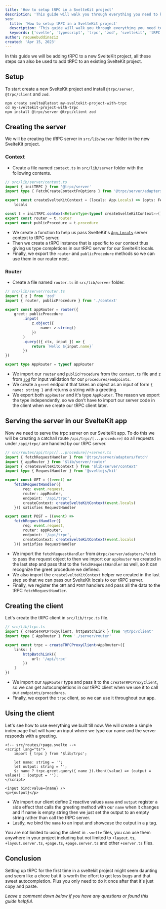```yaml
---
title: 'How to setup tRPC in a SvelteKit project'
description: 'This guide will walk you through everything you need to know to get started with tRPC in a SvelteKit project.'
seo:
  title: 'How to setup tRPC in a SvelteKit project'
  description: 'This guide will walk you through everything you need to know to get started with tRPC in a SvelteKit project.'
  keywords: ['svelte', 'typescript', 'trpc', 'zod', 'sveltekit', 'tRPC']
author: raqueebuddinaziz
created: 'Apr 15, 2023'
---
```


<!-- Intro -->

In this guide we will be adding tRPC to a new SvelteKit project, all these steps can also be used to add tRPC to an existing SvelteKit project.

## Setup

To start create a new SvelteKit project and install `@trpc/server`, `@trpc/client` and `zod`.

```fish
npm create svelte@latest my-sveltekit-project-with-trpc
cd my-sveltekit-project-with-trpc
npm install @trpc/server @trpc/client zod
```

## Creating the server

We will be creating the tRPC server in `src/lib/server` folder in the new SvelteKit project.

### Context

- Create a file named `context.ts` in `src/lib/server` folder with the following contents.

```typescript
// src/lib/server/context.ts
import { initTRPC } from '@trpc/server'
import type { FetchCreateContextFnOptions } from '@trpc/server/adapters/fetch'

export const createSvelteKitContext = (locals: App.Locals) => (opts: FetchCreateContextFnOptions) =>
	locals

const t = initTRPC.context<ReturnType<typeof createSvelteKitContext>>().create()
export const router = t.router
export const publicProcedure = t.procedure
```

- We create a function to help us pass SvelteKit's [`App.Locals`](https://kit.svelte.dev/docs/types#app-locals) server context to tRPC server.
- Then we create a tRPC instance that is specific to our context thus giving us type completions in our tRPC server for our SvelteKit locals.
- Finally, we export the `router` and `publicProcedure` methods so we can use them in our router next.

### Router

- Create a file named `router.ts` in `src/lib/server` folder.

```typescript
// src/lib/server/router.ts
import { z } from 'zod'
import { router, publicProcedure } from './context'

export const appRouter = router({
	greet: publicProcedure
		.input(
			z.object({
				name: z.string()
			})
		)
		.query(({ ctx, input }) => {
			return `Hello ${input.name}`
		})
})

export type AppRouter = typeof appRouter
```

- We import our `router` and `publicProcedure` from the `context.ts` file and `z` from [`zod`](zod.dev) for input validation for our `procedures/endpoints`.
- We create a `greet` endpoint that takes an object as an input of form `{ name: string }` and returns a string with a greeting.
- We export both `appRouter` and it's type `AppRouter`. The reason we export the type independently, so we don't have to import our server code in the client when we create our tRPC client later.

## Serving the server in our SvelteKit app

Now we need to serve the trpc server on our SvelteKit app.
To do this we will be creating a catchall route `/api/trpc/[...procedure]` so all requests under `/api/trpc/` are handled by our tRPC server.

```typescript
// src/routes/api/trpc/[...procedure]/+server.ts
import { fetchRequestHandler } from '@trpc/server/adapters/fetch'
import { appRouter } from '$lib/server/router'
import { createSvelteKitContext } from '$lib/server/context'
import type { RequestHandler } from '@sveltejs/kit'

export const GET = ((event) =>
	fetchRequestHandler({
		req: event.request,
		router: appRouter,
		endpoint: '/api/trpc',
		createContext: createSvelteKitContext(event.locals)
	})) satisfies RequestHandler

export const POST = ((event) =>
	fetchRequestHandler({
		req: event.request,
		router: appRouter,
		endpoint: '/api/trpc',
		createContext: createSvelteKitContext(event.locals)
	})) satisfies RequestHandler
```

- We import the `fetchRequestHandler` from `@trpc/server/adapters/fetch` to pass the request object to then we import our `appRouter` we created in the last step and pass that to the `fetchRequestHandler` as well, so it can recognize the greet procedure we defined.
- We also import the `createSvelteKitContext` helper we created in the last step so that we can pass our SvelteKit locals to our tRPC server.
- Finally, we register the `GET` and `POST` handlers and pass all the data to the tRPC `fetchRequestHandler`.

## Creating the client

Let's create the tRPC client in `src/lib/trpc.ts` file.

```typescript
// src/lib/trpc.ts
import { createTRPCProxyClient, httpBatchLink } from '@trpc/client'
import type { AppRouter } from './server/router'

export const trpc = createTRPCProxyClient<AppRouter>({
	links: [
		httpBatchLink({
			url: '/api/trpc'
		})
	]
})
```

- We import our `AppRouter` type and pass it to the `createTRPCProxyClient`, so we can get autocompletions in our tRPC client when we use it to call our `endpoints/procedures`.
- Finally, we export the `trpc` client, so we can use it throughout our app.

## Using the client

Let's see how to use everything we built till now.
We will create a simple index page that will have an input where we type our name and the server responds with a greeting.

```svelte
<!-- src/routes/+page.svelte -->
<script lang="ts">
	import { trpc } from '$lib/trpc';

	let name: string = '';
	let output: string = '';
	$: name ? trpc.greet.query({ name }).then((value) => (output = value)) : (output = '');
</script>

<input bind:value={name} />
<p>{output}</p>
```

- We import our client define 2 reactive values `name` and `output` register a side effect that calls the greeting method with our `name` when it changes and if name is empty string then we just set the output to an empty string rather than call the tRPC server.
- Lastly, we bind the `name` to an input and showcase the output in a `p` tag.

You are not limited to using the client in `.svelte` files, you can use them anywhere in your project including but not limited to `+layout.ts`, `+layout.server.ts`, `+page.ts`, `+page.server.ts` and other `+server.ts` files.

## Conclusion

Setting up tRPC for the first time in a sveltekit project might seem daunting and seem like a chore but it is worth the effort to get less bugs and that sweet autocompletion.
Plus you only need to do it once after that it's just copy and paste.

_Leave a comment down below if you have any questions or found this guide helpful._
